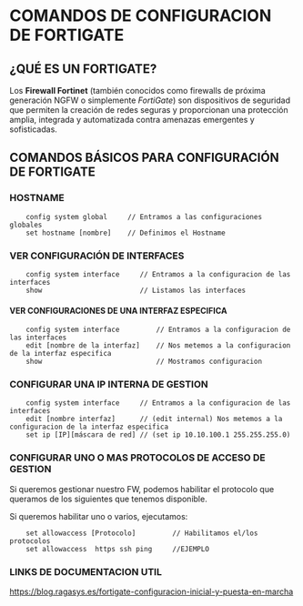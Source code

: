 # COMANDOS DE CONFIGURACION DE FORTIGATE
## ¿QUÉ ES UN FORTIGATE?

Los **Firewall Fortinet** (también conocidos como firewalls de próxima generación NGFW o simplemente *FortiGate*) son dispositivos de seguridad que permiten la creación de redes seguras y proporcionan una protección amplia, integrada y automatizada contra amenazas emergentes y sofisticadas.

## COMANDOS BÁSICOS PARA CONFIGURACIÓN DE FORTIGATE
### HOSTNAME

```
    config system global     // Entramos a las configuraciones globales
    set hostname [nombre]    // Definimos el Hostname
```

### VER CONFIGURACIÓN DE INTERFACES

```
    config system interface     // Entramos a la configuracion de las interfaces
    show                        // Listamos las interfaces
```

#### VER CONFIGURACIONES DE UNA INTERFAZ ESPECIFICA

```
    config system interface         // Entramos a la configuracion de las interfaces
    edit [nombre de la interfaz]    // Nos metemos a la configuracion de la interfaz especifica
    show                            // Mostramos configuracion
```

### CONFIGURAR UNA IP INTERNA DE GESTION

```
    config system interface     // Entramos a la configuracion de las interfaces
    edit [nombre interfaz]      // (edit internal) Nos metemos a la configuracion de la interfaz especifica
    set ip [IP][máscara de red] // (set ip 10.10.100.1 255.255.255.0)
```

### CONFIGURAR UNO O MAS PROTOCOLOS DE ACCESO DE GESTION

Si queremos gestionar nuestro FW, podemos habilitar el protocolo que queramos de los siguientes que tenemos disponible.

Si queremos habilitar uno o varios, ejecutamos:

```
    set allowaccess [Protocolo]         // Habilitamos el/los protocolos
    set allowaccess  https ssh ping     //EJEMPLO
```

### LINKS DE DOCUMENTACION UTIL

<https://blog.ragasys.es/fortigate-configuracion-inicial-y-puesta-en-marcha>